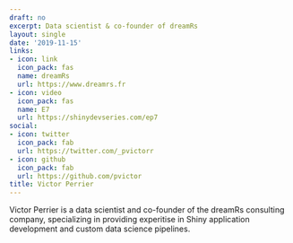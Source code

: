 ```yaml
---
draft: no
excerpt: Data scientist & co-founder of dreamRs
layout: single
date: '2019-11-15'
links:
- icon: link
  icon_pack: fas
  name: dreamRs
  url: https://www.dreamrs.fr
- icon: video
  icon_pack: fas
  name: E7
  url: https://shinydevseries.com/ep7
social:
- icon: twitter
  icon_pack: fab
  url: https://twitter.com/_pvictorr
- icon: github
  icon_pack: fab
  url: https://github.com/pvictor
title: Victor Perrier
---
```


Victor Perrier is a data scientist and co-founder of the dreamRs consulting company, specializing in providing experitise in Shiny application development and custom data science pipelines.
